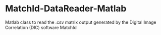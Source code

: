 # MatchId-DataReader-Matlab
Matlab class to read the .csv matrix output generated  by the Digital Image Correlation (DIC) software MatchId
